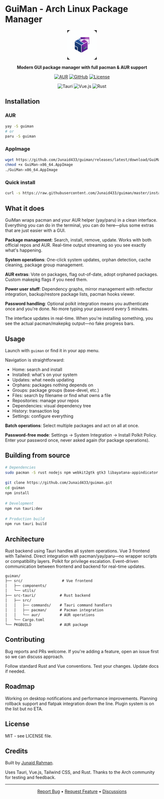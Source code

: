 # GuiMan - Arch Linux Package Manager

<div align="center">

<img src="src-tauri/icons/icon.png" alt="GuiMan Logo" width="96">

**Modern GUI package manager with full pacman & AUR support**

[![AUR](https://img.shields.io/aur/version/guiman?style=for-the-badge&logo=arch-linux&color=1793d1)](https://aur.archlinux.org/packages/guiman)
[![GitHub](https://img.shields.io/github/v/release/Junaid433/guiman?style=for-the-badge&logo=github)](https://github.com/Junaid433/guiman/releases)
[![License](https://img.shields.io/github/license/Junaid433/guiman?style=for-the-badge)](LICENSE)

![Tauri](https://img.shields.io/badge/Tauri-1.5-blue?style=flat-square)
![Vue.js](https://img.shields.io/badge/Vue.js-3-green?style=flat-square)
![Rust](https://img.shields.io/badge/Rust-1.70+-orange?style=flat-square)

</div>

## Installation

### AUR
```bash
yay -S guiman
# or
paru -S guiman
```

### AppImage
```bash
wget https://github.com/Junaid433/guiman/releases/latest/download/GuiMan-x86_64.AppImage
chmod +x GuiMan-x86_64.AppImage
./GuiMan-x86_64.AppImage
```

### Quick install
```bash
curl -s https://raw.githubusercontent.com/Junaid433/guiman/master/install.sh | bash
```

## What it does

GuiMan wraps pacman and your AUR helper (yay/paru) in a clean interface. Everything you can do in the terminal, you can do here—plus some extras that are just easier with a GUI.

**Package management**: Search, install, remove, update. Works with both official repos and AUR. Real-time output streaming so you see exactly what's happening.

**System operations**: One-click system updates, orphan detection, cache cleaning, package group management.

**AUR extras**: Vote on packages, flag out-of-date, adopt orphaned packages. Custom makepkg flags if you need them.

**Power user stuff**: Dependency graphs, mirror management with reflector integration, backup/restore package lists, pacman hooks viewer.

**Password handling**: Optional polkit integration means you authenticate once and you're done. No more typing your password every 5 minutes.

The interface updates in real-time. When you're installing something, you see the actual pacman/makepkg output—no fake progress bars.

## Usage

Launch with `guiman` or find it in your app menu.

Navigation is straightforward:
- Home: search and install
- Installed: what's on your system
- Updates: what needs updating
- Orphans: packages nothing depends on
- Groups: package groups (base-devel, etc.)
- Files: search by filename or find what owns a file
- Repositories: manage your repos
- Dependencies: visual dependency tree
- History: transaction log
- Settings: configure everything

**Batch operations**: Select multiple packages and act on all at once.

**Password-free mode**: Settings → System Integration → Install Polkit Policy. Enter your password once, never asked again (for package operations).

## Building from source

```bash
# Dependencies
sudo pacman -S rust nodejs npm webkit2gtk gtk3 libayatana-appindicator

git clone https://github.com/Junaid433/guiman.git
cd guiman
npm install

# Development
npm run tauri:dev

# Production build
npm run tauri build
```

## Architecture

Rust backend using Tauri handles all system operations. Vue 3 frontend with Tailwind. Direct integration with pacman/yay/paru—no wrapper scripts or compatibility layers. Polkit for privilege escalation. Event-driven communication between frontend and backend for real-time updates.

```
guiman/
├── src/                  # Vue frontend
│   ├── components/
│   └── utils/
├── src-tauri/           # Rust backend
│   ├── src/
│   │   ├── commands/    # Tauri command handlers
│   │   ├── pacman/      # Pacman integration
│   │   └── aur/         # AUR operations
│   └── Cargo.toml
└── PKGBUILD             # AUR package
```

## Contributing

Bug reports and PRs welcome. If you're adding a feature, open an issue first so we can discuss approach.

Follow standard Rust and Vue conventions. Test your changes. Update docs if needed.

## Roadmap

Working on desktop notifications and performance improvements. Planning rollback support and flatpak integration down the line. Plugin system is on the list but no ETA.

## License

MIT - see LICENSE file.

## Credits

Built by [Junaid Rahman](https://github.com/Junaid433).

Uses Tauri, Vue.js, Tailwind CSS, and Rust. Thanks to the Arch community for testing and feedback.

---

<div align="center">

[Report Bug](https://github.com/Junaid433/guiman/issues) • [Request Feature](https://github.com/Junaid433/guiman/issues) • [Discussions](https://github.com/Junaid433/guiman/discussions)

</div>